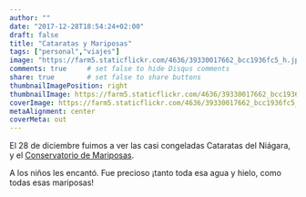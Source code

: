 ```yaml
---
author: ""
date: "2017-12-28T18:54:24+02:00"
draft: false
title: "Cataratas y Mariposas"
tags: ["personal","viajes"]
image: "https://farm5.staticflickr.com/4636/39330017662_bcc1936fc5_h.jpg"
comments: true     # set false to hide Disqus comments
share: true        # set false to share buttons
thumbnailImagePosition: right
thumbnailImage: https://farm5.staticflickr.com/4636/39330017662_bcc1936fc5_h.jpg
coverImage: https://farm5.staticflickr.com/4636/39330017662_bcc1936fc5_h.jpg
metaAlignment: center
coverMeta: out
---
```

El 28 de diciembre fuimos a ver las casi congeladas Cataratas del Niágara, y el [Conservatorio de Mariposas](https://www.niagaraparks.com/visit/attractions/butterfly-conservatory/).

<!--more-->

A los niños les encantó. Fue precioso ¡tanto toda esa agua y hielo, como todas esas mariposas!

<div id="flickrembed"></div><div style="position:absolute; top:-70px; display:block; text-align:center; z-index:-1;"></div><script src='https://flickrembed.com/embed_v2.js.php?source=flickr&layout=responsive&input=www.flickr.com/photos/jcortell/albums/72157691315895354&sort=5&by=album&theme=default&scale=fill&limit=100&skin=default&autoplay=true'></script>